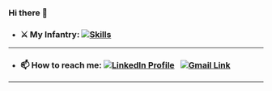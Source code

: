 ### Hi there 👋
  - ### ⚔️ My Infantry: [![Skills](https://skillicons.dev/icons?i=python,javascript,typescript,graphql,firebase,postgres,gcp.aws,docker,terraform&theme=light)]()
---
  - ### 📫 How to reach me: [![LinkedIn Profile](https://skillicons.dev/icons?i=linkedin)](https://www.linkedin.com/in/shivam-dhaka/) &nbsp; [![Gmail Link](https://img.shields.io/badge/Gmail-D14836?style=for-the-badge&logo=gmail&logoColor=white)](mailto:shivam.dhaka1503@gmail.com?Subject=From%20github!)
---
